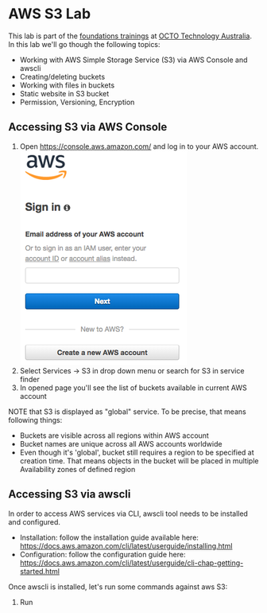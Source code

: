 # AWS S3 Lab
This lab is part of the [foundations trainings](https://github.com/octo-technology-downunder/octo-au-foundations) at [OCTO Technology Australia](http://careers.octo.com.au/).
In this lab we'll go though the following topics:
- Working with AWS Simple Storage Service (S3) via AWS Console and awscli
- Creating/deleting buckets
- Working with files in buckets
- Static website in S3 bucket
- Permission, Versioning, Encryption

## Accessing S3 via AWS Console
1. Open https://console.aws.amazon.com/ and log in to your AWS account.
![Login](images/s3-login.png "Login")
1. Select Services -> S3 in drop down menu or search for S3 in service finder 
1. In opened page you'll see the list of buckets available in current AWS account

NOTE that S3 is displayed as "global" service. To be precise, that means following things:
* Buckets are visible across all regions within AWS account
* Bucket names are unique across all AWS accounts worldwide
* Even though it's 'global', bucket still requires a region to be specified at creation time. That means objects in the bucket will be placed in multiple Availability zones of defined region

## Accessing S3 via awscli
In order to access AWS services via CLI, awscli tool needs to be installed and configured. 
- Installation: follow the installation guide available here: https://docs.aws.amazon.com/cli/latest/userguide/installing.html
- Configuration: follow the configuration guide here: https://docs.aws.amazon.com/cli/latest/userguide/cli-chap-getting-started.html

Once awscli is installed, let's run some commands against aws S3:
1. Run 

